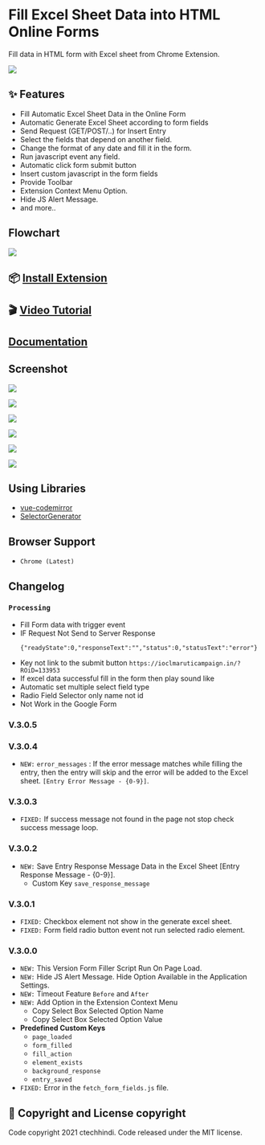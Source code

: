 # Fill Excel Sheet Data into HTML Online Forms

Fill data in HTML form with Excel sheet from Chrome Extension.

![](src/icons/icon_192.png)

## ✨ Features

* Fill Automatic Excel Sheet Data in the Online Form
* Automatic Generate Excel Sheet according to form fields
* Send Request (GET/POST/..) for Insert Entry
* Select the fields that depend on another field.
* Change the format of any date and fill it in the form.
* Run javascript event any field.
* Automatic click form submit button
* Insert custom javascript in the form fields
* Provide Toolbar
* Extension Context Menu Option.
* Hide JS Alert Message. 
* and more..

## Flowchart

![](flowchart.svg)

## 📦 [Install Extension](https://chrome.google.com/webstore/detail/fill-excel-data/hbdlidnbnmkmbeompcakgedghogdbbkf)

## 🎬 [Video Tutorial](https://www.youtube.com/playlist?list=PLmrTMUhqzS3hCXSMbmgmh71-h-kwYAQ3t)

## [Documentation](Documentation.md)

## Screenshot

![](screenshot/Screenshot(139).png)

![](screenshot/Screenshot(140).png)

![](screenshot/Screenshot(141).png)

![](screenshot/Screenshot(143).png)

![](screenshot/Screenshot(144).png)

![](screenshot/Screenshot(25).png)


## Using Libraries

* [vue-codemirror](https://github.com/surmon-china/vue-codemirror)
* [SelectorGenerator](https://github.com/flamencist/SelectorGenerator)

## Browser Support

- `Chrome (Latest)`

## Changelog

### `Processing`

* Fill Form data with trigger event
* IF Request Not Send to Server Response
  ```
  {"readyState":0,"responseText":"","status":0,"statusText":"error"}
  ```
* Key not link to the submit button `https://ioclmaruticampaign.in/?ROiD=133953`
* If excel data successful fill in the form then play sound like
* Automatic set multiple select field type
* Radio Field Selector only name not id
* Not Work in the Google Form

### V.3.0.5


### V.3.0.4

* `NEW:` `error_messages` :  If the error message matches while filling the entry, then the entry will skip and the error will be added to the Excel sheet. `[Entry Error Message - {0-9}]`.

### V.3.0.3

* `FIXED:` If success message not found in the page not stop check success message loop.

### V.3.0.2

* `NEW:` Save Entry Response Message Data in the Excel Sheet [Entry Response Message - {0-9}].
  - Custom Key `save_response_message`

### V.3.0.1

* `FIXED:` Checkbox element not show in the generate excel sheet.
* `FIXED:` Form field radio button event not run selected radio element.

### V.3.0.0

* `NEW:` This Version Form Filler Script Run On Page Load.
* `NEW:` Hide JS Alert Message. Hide Option Available in the Application Settings.
* `NEW:` Timeout Feature `Before` and `After`
* `NEW:` Add Option in the Extension Context Menu
  - Copy Select Box Selected Option Name
  - Copy Select Box Selected Option Value
* **Predefined Custom Keys**
  - `page_loaded`
  - `form_filled`
  - `fill_action`
  - `element_exists`
  - `background_response`
  - `entry_saved`
* `FIXED:` Error in the `fetch_form_fields.js` file.


## 📝 Copyright and License copyright

Code copyright 2021 ctechhindi. Code released under the MIT license.